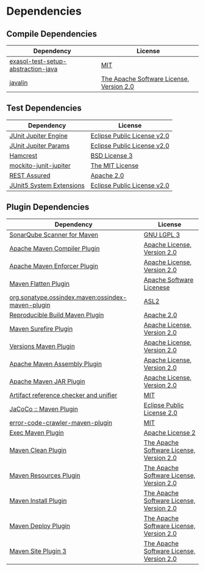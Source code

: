 <!-- @formatter:off -->
# Dependencies

## Compile Dependencies

| Dependency                              | License                                       |
| --------------------------------------- | --------------------------------------------- |
| [exasol-test-setup-abstraction-java][0] | [MIT][1]                                      |
| [javalin][2]                            | [The Apache Software License, Version 2.0][3] |

## Test Dependencies

| Dependency                     | License                           |
| ------------------------------ | --------------------------------- |
| [JUnit Jupiter Engine][4]      | [Eclipse Public License v2.0][5]  |
| [JUnit Jupiter Params][4]      | [Eclipse Public License v2.0][5]  |
| [Hamcrest][8]                  | [BSD License 3][9]                |
| [mockito-junit-jupiter][10]    | [The MIT License][11]             |
| [REST Assured][12]             | [Apache 2.0][13]                  |
| [JUnit5 System Extensions][14] | [Eclipse Public License v2.0][15] |

## Plugin Dependencies

| Dependency                                              | License                                       |
| ------------------------------------------------------- | --------------------------------------------- |
| [SonarQube Scanner for Maven][16]                       | [GNU LGPL 3][17]                              |
| [Apache Maven Compiler Plugin][18]                      | [Apache License, Version 2.0][19]             |
| [Apache Maven Enforcer Plugin][20]                      | [Apache License, Version 2.0][19]             |
| [Maven Flatten Plugin][22]                              | [Apache Software Licenese][3]                 |
| [org.sonatype.ossindex.maven:ossindex-maven-plugin][24] | [ASL2][3]                                     |
| [Reproducible Build Maven Plugin][26]                   | [Apache 2.0][3]                               |
| [Maven Surefire Plugin][28]                             | [Apache License, Version 2.0][19]             |
| [Versions Maven Plugin][30]                             | [Apache License, Version 2.0][19]             |
| [Apache Maven Assembly Plugin][32]                      | [Apache License, Version 2.0][19]             |
| [Apache Maven JAR Plugin][34]                           | [Apache License, Version 2.0][19]             |
| [Artifact reference checker and unifier][36]            | [MIT][1]                                      |
| [JaCoCo :: Maven Plugin][38]                            | [Eclipse Public License 2.0][39]              |
| [error-code-crawler-maven-plugin][40]                   | [MIT][1]                                      |
| [Exec Maven Plugin][42]                                 | [Apache License 2][3]                         |
| [Maven Clean Plugin][44]                                | [The Apache Software License, Version 2.0][3] |
| [Maven Resources Plugin][46]                            | [The Apache Software License, Version 2.0][3] |
| [Maven Install Plugin][48]                              | [The Apache Software License, Version 2.0][3] |
| [Maven Deploy Plugin][50]                               | [The Apache Software License, Version 2.0][3] |
| [Maven Site Plugin 3][52]                               | [The Apache Software License, Version 2.0][3] |

[15]: http://www.eclipse.org/legal/epl-v20.html
[3]: http://www.apache.org/licenses/LICENSE-2.0.txt
[28]: https://maven.apache.org/surefire/maven-surefire-plugin/
[13]: http://www.apache.org/licenses/LICENSE-2.0.html
[44]: http://maven.apache.org/plugins/maven-clean-plugin/
[1]: https://opensource.org/licenses/MIT
[10]: https://github.com/mockito/mockito
[22]: https://www.mojohaus.org/flatten-maven-plugin/
[42]: http://www.mojohaus.org/exec-maven-plugin
[30]: http://www.mojohaus.org/versions-maven-plugin/
[9]: http://opensource.org/licenses/BSD-3-Clause
[18]: https://maven.apache.org/plugins/maven-compiler-plugin/
[0]: https://github.com/exasol/exasol-test-setup-abstraction-java/
[39]: https://www.eclipse.org/legal/epl-2.0/
[17]: http://www.gnu.org/licenses/lgpl.txt
[38]: https://www.jacoco.org/jacoco/trunk/doc/maven.html
[12]: http://code.google.com/p/rest-assured
[11]: https://github.com/mockito/mockito/blob/main/LICENSE
[26]: http://zlika.github.io/reproducible-build-maven-plugin
[16]: http://sonarsource.github.io/sonar-scanner-maven/
[19]: https://www.apache.org/licenses/LICENSE-2.0.txt
[20]: https://maven.apache.org/enforcer/maven-enforcer-plugin/
[5]: https://www.eclipse.org/legal/epl-v20.html
[48]: http://maven.apache.org/plugins/maven-install-plugin/
[4]: https://junit.org/junit5/
[24]: https://sonatype.github.io/ossindex-maven/maven-plugin/
[14]: https://github.com/itsallcode/junit5-system-extensions
[2]: https://javalin.io/
[8]: http://hamcrest.org/JavaHamcrest/
[50]: http://maven.apache.org/plugins/maven-deploy-plugin/
[52]: http://maven.apache.org/plugins/maven-site-plugin/
[46]: http://maven.apache.org/plugins/maven-resources-plugin/
[36]: https://github.com/exasol/artifact-reference-checker-maven-plugin
[40]: https://github.com/exasol/error-code-crawler-maven-plugin
[34]: https://maven.apache.org/plugins/maven-jar-plugin/
[32]: https://maven.apache.org/plugins/maven-assembly-plugin/

